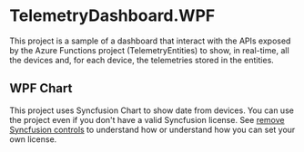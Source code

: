 ﻿# TelemetryDashboard.WPF

This project is a sample of a dashboard that interact with the APIs exposed by the Azure Functions project (TelemetryEntities) to show, in real-time, all the devices and, for each device, the telemetries stored in the entities.



## WPF Chart
This project uses Syncfusion Chart to show date from devices.
You can use the project even if you don't have a valid Syncfusion license. See [remove Syncfusion controls](RemoveSyncfusionControl.md) to understand how or understand how you can set your own license.